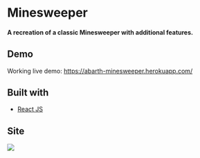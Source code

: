 # Minesweeper

#### A recreation of a classic Minesweeper with additional features.

## Demo

Working live demo: https://abarth-minesweeper.herokuapp.com/

## Built with

-  [React JS](https://reactjs.org/)

## Site

![](https://i.imgur.com/PqvZ5GG.jpeg)
